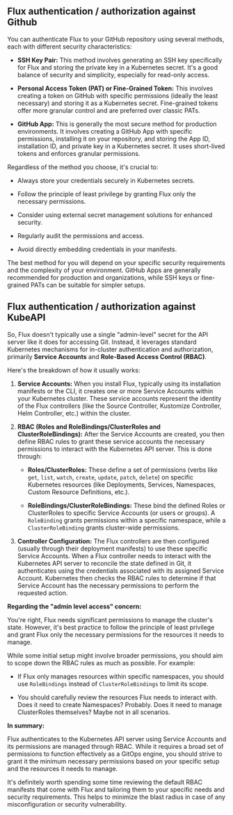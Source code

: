 ## Flux authentication / authorization against Github

You can authenticate Flux to your GitHub repository using several methods, each with different security characteristics:

- **SSH Key Pair:** This method involves generating an SSH key specifically for Flux and storing the private key in a Kubernetes secret. It's a good balance of security and simplicity, especially for read-only access.
    
- **Personal Access Token (PAT) or Fine-Grained Token:** This involves creating a token on GitHub with specific permissions (ideally the least necessary) and storing it as a Kubernetes secret. Fine-grained tokens offer more granular control and are preferred over classic PATs.
    
- **GitHub App:** This is generally the most secure method for production environments. It involves creating a GitHub App with specific permissions, installing it on your repository, and storing the App ID, installation ID, and private key in a Kubernetes secret. It uses short-lived tokens and enforces granular permissions.
    

Regardless of the method you choose, it's crucial to:

- Always store your credentials securely in Kubernetes secrets.
    
- Follow the principle of least privilege by granting Flux only the necessary permissions.
    
- Consider using external secret management solutions for enhanced security.
    
- Regularly audit the permissions and access.
    
- Avoid directly embedding credentials in your manifests.
    

The best method for you will depend on your specific security requirements and the complexity of your environment. GitHub Apps are generally recommended for production and organizations, while SSH keys or fine-grained PATs can be suitable for simpler setups.

## Flux authentication / authorization against KubeAPI

So, Flux doesn't typically use a single "admin-level" secret for the API server like it does for accessing Git. Instead, it leverages standard Kubernetes mechanisms for in-cluster authentication and authorization, primarily **Service Accounts** and **Role-Based Access Control (RBAC)**.

Here's the breakdown of how it usually works:

1. **Service Accounts:** When you install Flux, typically using its installation manifests or the CLI, it creates one or more Service Accounts within your Kubernetes cluster. These service accounts represent the identity of the Flux controllers (like the Source Controller, Kustomize Controller, Helm Controller, etc.) within the cluster.
    
2. **RBAC (Roles and RoleBindings/ClusterRoles and ClusterRoleBindings):** After the Service Accounts are created, you then define RBAC rules to grant these service accounts the necessary permissions to interact with the Kubernetes API server. This is done through:
    
    - **Roles/ClusterRoles:** These define a set of permissions (verbs like `get`, `list`, `watch`, `create`, `update`, `patch`, `delete`) on specific Kubernetes resources (like Deployments, Services, Namespaces, Custom Resource Definitions, etc.).
        
    - **RoleBindings/ClusterRoleBindings:** These bind the defined Roles or ClusterRoles to specific Service Accounts (or users or groups). A `RoleBinding` grants permissions within a specific namespace, while a `ClusterRoleBinding` grants cluster-wide permissions.
        
3. **Controller Configuration:** The Flux controllers are then configured (usually through their deployment manifests) to use these specific Service Accounts. When a Flux controller needs to interact with the Kubernetes API server to reconcile the state defined in Git, it authenticates using the credentials associated with its assigned Service Account. Kubernetes then checks the RBAC rules to determine if that Service Account has the necessary permissions to perform the requested action.
    

**Regarding the "admin level access" concern:**

You're right, Flux needs significant permissions to manage the cluster's state. However, it's best practice to follow the principle of least privilege and grant Flux only the necessary permissions for the resources it needs to manage.

While some initial setup might involve broader permissions, you should aim to scope down the RBAC rules as much as possible. For example:

- If Flux only manages resources within specific namespaces, you should use `RoleBindings` instead of `ClusterRoleBindings` to limit its scope.
    
- You should carefully review the resources Flux needs to interact with. Does it need to create Namespaces? Probably. Does it need to manage ClusterRoles themselves? Maybe not in all scenarios.
    

**In summary:**

Flux authenticates to the Kubernetes API server using Service Accounts and its permissions are managed through RBAC. While it requires a broad set of permissions to function effectively as a GitOps engine, you should strive to grant it the minimum necessary permissions based on your specific setup and the resources it needs to manage.

It's definitely worth spending some time reviewing the default RBAC manifests that come with Flux and tailoring them to your specific needs and security requirements. This helps to minimize the blast radius in case of any misconfiguration or security vulnerability.